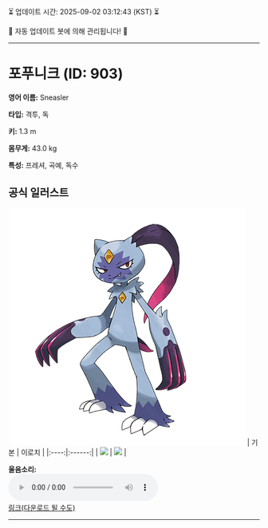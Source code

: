 
⏳ 업데이트 시간: 2025-09-02 03:12:43 (KST) ⏳

🤖 자동 업데이트 봇에 의해 관리됩니다! 🤖

---

# 포푸니크 (ID: 903)
**영어 이름:** Sneasler

**타입:** 격투, 독

**키:** 1.3 m

**몸무게:** 43.0 kg

**특성:** 프레셔, 곡예, 독수

## 공식 일러스트
![](https://raw.githubusercontent.com/PokeAPI/sprites/master/sprites/pokemon/other/official-artwork/903.png)
| 기본 | 이로치 |
|:----:|:------:|
| <img src="http://play.pokemonshowdown.com/sprites/ani/sneasler.gif" width="200"> | <img src="http://play.pokemonshowdown.com/sprites/ani-shiny/sneasler.gif" width="200"> |

**울음소리:**<br><audio controls src="https://raw.githubusercontent.com/PokeAPI/cries/main/cries/pokemon/latest/903.ogg"></audio><br> [링크(다운로드 될 수도)](https://raw.githubusercontent.com/PokeAPI/cries/main/cries/pokemon/latest/903.ogg)


---
